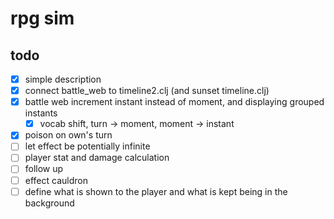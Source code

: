 # rpg sim

## todo

- [x] simple description
- [x] connect battle_web to timeline2.clj (and sunset timeline.clj)
- [x] battle web increment instant instead of moment, and displaying grouped instants
  - [x] vocab shift, turn -> moment, moment -> instant
- [x] poison on own's turn
- [ ] let effect be potentially infinite
- [ ] player stat and damage calculation
- [ ] follow up
- [ ] effect cauldron
- [ ] define what is shown to the player and what is kept being in the background
